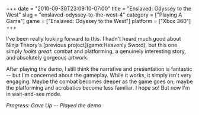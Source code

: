 +++
date = "2010-09-30T23:09:10-07:00"
title = "Enslaved: Odyssey to the West"
slug = "enslaved-odyssey-to-the-west-4"
category = ["Playing A Game"]
game = ["Enslaved: Odyssey to the West"]
platform = ["Xbox 360"]
+++

I've been really looking forward to this.  I hadn't heard much good about Ninja Theory's [previous project](game:Heavenly Sword), but this one simply <i>looks great</i>: combat and platforming, a genuinely interesting story, and absolutely gorgeous artwork.

After playing the demo, I still think the narrative and presentation is fantastic -- but I'm concerned about the gameplay.  While it works, it simply isn't very engaging.  Maybe the combat becomes deeper as the game goes on; maybe the platforming and acrobatics become less familiar.  I hope so!  But now I'm in wait-and-see mode.

<i>Progress: Gave Up -- Played the demo</i>